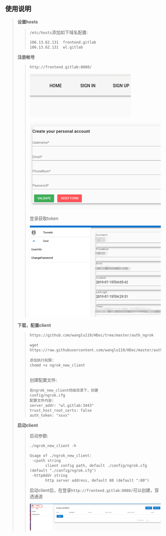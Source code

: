 ## 使用说明

>**设置hosts**
>
>>`/etc/hosts`添加如下域名配置:
>>
>>```
>>106.13.62.131  frontend.gitlab
>>106.13.62.131  wl.gitlab
>>
>>```
>>
>>
>
>**注册帐号**
>
>>```
>>http://frontend.gitlab:8080/
>>```
>>
>>![](./images/auth_client_1.png)
>>
>>![](./images/auth_client_2.png)
>>
>>登录获取token
>>
>>![](./images/auth_client_3.png)
>>
>>
>>
>>
>
>**下载，配置client**
>
>>```
>>https://github.com/wanglu119/HDoc/tree/master/auth_ngrok
>>
>>wget https://raw.githubusercontent.com/wanglu119/HDoc/master/auth_ngrok/ngrok_new_client
>>
>>添加执行权限:
>>chomd +x ngrok_new_client
>>
>>
>>```
>>
>>创建配置文件:
>>
>>```
>>在ngrok_new_client同级目录下，创建
>>config/ngrok.cfg
>>配置文件内容:
>>server_addr: "wl.gitlab:3443"
>>trust_host_root_certs: false
>>auth_token: "xxxx"
>>```
>>
>>
>
>**启动client**
>
>>启动参数:
>>
>>```
>>./ngrok_new_client -h
>>
>>Usage of ./ngrok_new_client:
>>  -cpath string
>>        client config path, default ./config/ngrok.cfg (default "./config/ngrok.cfg")
>>  -httpAddr string
>>        http server address, default 80 (default ":80")
>>```
>>
>>启动client后，在登录`http://frontend.gitlab:8080/`可以创建，穿透通道
>>
>>![](./images/auth_client_4.png)
>>
>>
>
>





























































































